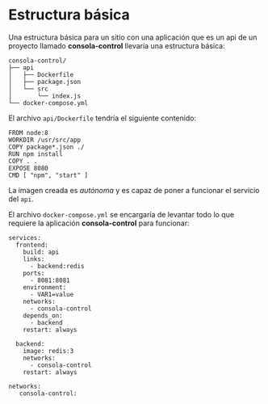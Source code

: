# Estructura básica

Una estructura básica para un sitio con una aplicación que es un api de un proyecto llamado **consola-control** llevaría una estructura básica:

```
consola-control/
├── api
│   ├── Dockerfile
│   ├── package.json
│   └── src
│       └── index.js
└── docker-compose.yml
```

El archivo `api/Dockerfile` tendría el siguiente contenido:

```
FROM node:8
WORKDIR /usr/src/app
COPY package*.json ./
RUN npm install
COPY . .
EXPOSE 8080
CMD [ "npm", "start" ]
```

La imagen creada es _autónoma_ y es capaz de poner a funcionar el servicio del `api`.

El archivo `docker-compose.yml` se encargaría de levantar todo lo que requiere la aplicación **consola-control** para funcionar:

```
services: 
  frontend:
    build: api
    links:
      - backend:redis
    ports:
      - 8081:8081
    environment:
      - VAR1=value
    networks: 
      - consola-control
    depends_on:
      - backend
    restart: always

  backend:
    image: redis:3
    networks:
      - consola-control
    restart: always
    
networks:
   consola-control:
```

